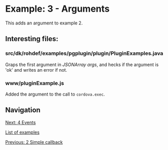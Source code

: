 # Example: 3 - Arguments

This adds an argument to example 2.

## Interesting files:

### src/dk/rohdef/examples/pgplugin/plugin/PluginExamples.java
Graps the first argument in _JSONArray args_, and hecks if the 
argument is 'ok' and writes an error if not. 

### www/pluginExample.js
Added the argument to the call to `cordova.exec`.

## Navigation
[Next: 4 Events](https://github.com/rohdef/PGPlugins-android/tree/4_Events)

[List of examples](https://github.com/rohdef/PGPlugins-android/)

[Previous: 2 Simple callback](https://github.com/rohdef/PGPlugins-android/tree/2_Simple_callback)
